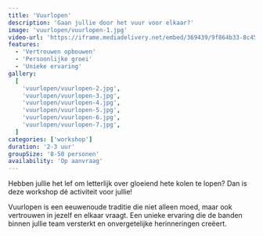 ```yaml
---
title: 'Vuurlopen'
description: 'Gaan jullie door het vuur voor elkaar?'
image: 'vuurlopen/vuurlopen-1.jpg'
video-url: 'https://iframe.mediadelivery.net/embed/369439/9f864b33-8c45-4392-8e07-a720e8b500ee'
features:
  - 'Vertrouwen opbouwen'
  - 'Persoonlijke groei'
  - 'Unieke ervaring'
gallery:
  [
    'vuurlopen/vuurlopen-2.jpg',
    'vuurlopen/vuurlopen-3.jpg',
    'vuurlopen/vuurlopen-4.jpg',
    'vuurlopen/vuurlopen-5.jpg',
    'vuurlopen/vuurlopen-6.jpg',
    'vuurlopen/vuurlopen-7.jpg',
  ]
categories: ['workshop']
duration: '2-3 uur'
groupSize: '8-50 personen'
availability: 'Op aanvraag'
---
```


Hebben jullie het lef om letterlijk over gloeiend hete kolen te lopen? Dan is deze workshop dé activiteit voor jullie!

Vuurlopen is een eeuwenoude traditie die niet alleen moed, maar ook vertrouwen in jezelf en elkaar vraagt. Een unieke ervaring die de banden binnen jullie team versterkt en onvergetelijke herinneringen creëert.
